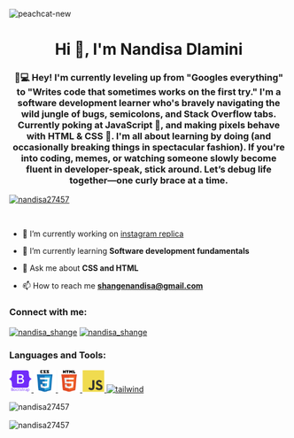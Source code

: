   ![peachcat-new](https://github.com/user-attachments/assets/a39f29dc-5245-41c7-a200-4cf14372fabc)


<h1 align="center">Hi 👋, I'm Nandisa Dlamini</h1>
<h3 align="center">🧠💻 Hey! I'm currently leveling up from "Googles everything" to "Writes code that sometimes works on the first try." I'm a software development learner who's bravely navigating the wild jungle of bugs, semicolons, and Stack Overflow tabs. Currently poking at JavaScript 🔮, and making pixels behave with HTML & CSS 🎨. I'm all about learning by doing (and occasionally breaking things in spectacular fashion). If you're into coding, memes, or watching someone slowly become fluent in developer-speak, stick around. Let’s debug life together—one curly brace at a time.</h3>

<p align="left"> <a href="https://github.com/ryo-ma/github-profile-trophy"><img src="https://github-profile-trophy.vercel.app/?username=nandisa27457" alt="nandisa27457" /></a> </p>

<p align="left"> <a href="https://twitter.com/" target="blank"><img src="https://img.shields.io/twitter/follow/?logo=twitter&style=for-the-badge" alt="" /></a> </p>

- 🔭 I’m currently working on [instagram replica](https://github.com/Nandisa27457/Module_06_NANDLA2549_fto2505_Group_B_Nandisa_Dlamini_SDF03.git)

- 🌱 I’m currently learning **Software development fundamentals**

- 💬 Ask me about **CSS and HTML**

- 📫 How to reach me **shangenandisa@gmail.com**

<h3 align="left">Connect with me:</h3>
<p align="left">
<a href="https://fb.com/nandisa_shange" target="blank"><img align="center" src="https://raw.githubusercontent.com/rahuldkjain/github-profile-readme-generator/master/src/images/icons/Social/facebook.svg" alt="nandisa_shange" height="30" width="40" /></a>
<a href="https://instagram.com/nandisa_shange" target="blank"><img align="center" src="https://raw.githubusercontent.com/rahuldkjain/github-profile-readme-generator/master/src/images/icons/Social/instagram.svg" alt="nandisa_shange" height="30" width="40" /></a>
</p>

<h3 align="left">Languages and Tools:</h3>
<p align="left"> <a href="https://getbootstrap.com" target="_blank" rel="noreferrer"> <img src="https://raw.githubusercontent.com/devicons/devicon/master/icons/bootstrap/bootstrap-plain-wordmark.svg" alt="bootstrap" width="40" height="40"/> </a> <a href="https://www.w3schools.com/css/" target="_blank" rel="noreferrer"> <img src="https://raw.githubusercontent.com/devicons/devicon/master/icons/css3/css3-original-wordmark.svg" alt="css3" width="40" height="40"/> </a> <a href="https://www.w3.org/html/" target="_blank" rel="noreferrer"> <img src="https://raw.githubusercontent.com/devicons/devicon/master/icons/html5/html5-original-wordmark.svg" alt="html5" width="40" height="40"/> </a> <a href="https://developer.mozilla.org/en-US/docs/Web/JavaScript" target="_blank" rel="noreferrer"> <img src="https://raw.githubusercontent.com/devicons/devicon/master/icons/javascript/javascript-original.svg" alt="javascript" width="40" height="40"/> </a> <a href="https://tailwindcss.com/" target="_blank" rel="noreferrer"> <img src="https://www.vectorlogo.zone/logos/tailwindcss/tailwindcss-icon.svg" alt="tailwind" width="40" height="40"/> </a> </p>

<p><img align="center" src="https://github-readme-stats.vercel.app/api/top-langs?username=nandisa27457&show_icons=true&locale=en&layout=compact" alt="nandisa27457" /></p>

<p><img align="center" src="https://github-readme-streak-stats.herokuapp.com/?user=nandisa27457&" alt="nandisa27457" /></p>
